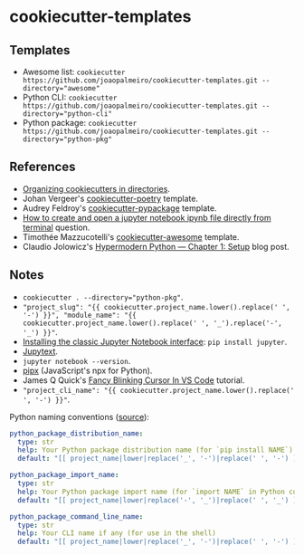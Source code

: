 # cookiecutter-templates

## Templates

- Awesome list: `cookiecutter https://github.com/joaopalmeiro/cookiecutter-templates.git --directory="awesome"`
- Python CLI: `cookiecutter https://github.com/joaopalmeiro/cookiecutter-templates.git --directory="python-cli"`
- Python package: `cookiecutter https://github.com/joaopalmeiro/cookiecutter-templates.git --directory="python-pkg"`

## References

- [Organizing cookiecutters in directories](https://cookiecutter.readthedocs.io/en/latest/advanced/directories.html).
- Johan Vergeer's [cookiecutter-poetry](https://github.com/johanvergeer/cookiecutter-poetry) template.
- Audrey Feldroy's [cookiecutter-pypackage](https://github.com/audreyfeldroy/cookiecutter-pypackage) template.
- [How to create and open a jupyter notebook ipynb file directly from terminal](https://stackoverflow.com/questions/48946639/how-to-create-and-open-a-jupyter-notebook-ipynb-file-directly-from-terminal) question.
- Timothée Mazzucotelli's [cookiecutter-awesome](https://github.com/pawamoy/cookiecutter-awesome) template.
- Claudio Jolowicz's [Hypermodern Python — Chapter 1: Setup](https://cjolowicz.github.io/posts/hypermodern-python-01-setup/) blog post.

## Notes

- `cookiecutter . --directory="python-pkg"`.
- `"project_slug": "{{ cookiecutter.project_name.lower().replace(' ', '-') }}", "module_name": "{{ cookiecutter.project_name.lower().replace(' ', '_').replace('-', '_') }}"`.
- [Installing the classic Jupyter Notebook interface](https://jupyter.readthedocs.io/en/latest/install/notebook-classic.html): `pip install jupyter`.
- [Jupytext](https://github.com/mwouts/jupytext).
- `jupyter notebook --version`.
- [pipx](https://github.com/pipxproject/pipx) (JavaScript's npx for Python).
- James Q Quick's [Fancy Blinking Cursor In VS Code](https://youtu.be/fTo9E0VCNrg) tutorial.
- `"project_cli_name": "{{ cookiecutter.project_name.lower().replace(' ', '-') }}"`.

Python naming conventions ([source](https://github.com/pawamoy/copier-poetry)):

```yaml
python_package_distribution_name:
  type: str
  help: Your Python package distribution name (for `pip install NAME`)
  default: "[[ project_name|lower|replace('_', '-')|replace(' ', '-') ]]"

python_package_import_name:
  type: str
  help: Your Python package import name (for `import NAME` in Python code)
  default: "[[ project_name|lower|replace('-', '_')|replace(' ', '_') ]]"

python_package_command_line_name:
  type: str
  help: Your CLI name if any (for use in the shell)
  default: "[[ project_name|lower|replace('_', '-')|replace(' ', '-') ]]"
```
